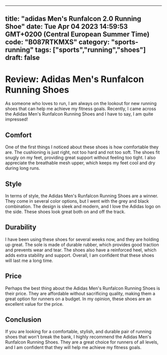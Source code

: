 
---
title: "adidas Men's Runfalcon 2.0 Running Shoe" 
date: Tue Apr 04 2023 14:59:53 GMT+0200 (Central European Summer Time)
code: "B087RTKMXS"
category: "sports-running"
tags: ["sports","running","shoes"] 
draft: false
---
    
# Review: Adidas Men's Runfalcon Running Shoes

As someone who loves to run, I am always on the lookout for new running shoes that can help me achieve my fitness goals. Recently, I came across the Adidas Men's Runfalcon Running Shoes and I have to say, I am quite impressed!

## Comfort

One of the first things I noticed about these shoes is how comfortable they are. The cushioning is just right, not too hard and not too soft. The shoes fit snugly on my feet, providing great support without feeling too tight. I also appreciate the breathable mesh upper, which keeps my feet cool and dry during long runs.

## Style

In terms of style, the Adidas Men's Runfalcon Running Shoes are a winner. They come in several color options, but I went with the grey and black combination. The design is sleek and modern, and I love the Adidas logo on the side. These shoes look great both on and off the track.

## Durability

I have been using these shoes for several weeks now, and they are holding up great. The sole is made of durable rubber, which provides good traction and prevents wear and tear. The shoes also have a reinforced heel, which adds extra stability and support. Overall, I am confident that these shoes will last me a long time.

## Price

Perhaps the best thing about the Adidas Men's Runfalcon Running Shoes is their price. They are affordable without sacrificing quality, making them a great option for runners on a budget. In my opinion, these shoes are an excellent value for the price.

## Conclusion

If you are looking for a comfortable, stylish, and durable pair of running shoes that won't break the bank, I highly recommend the Adidas Men's Runfalcon Running Shoes. They are a great choice for runners of all levels, and I am confident that they will help me achieve my fitness goals.